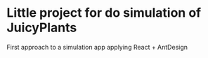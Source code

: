 # Little project for do simulation of JuicyPlants

First approach to a simulation app applying  React + AntDesign
